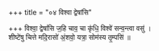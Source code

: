 +++
title = "०४ विश्वा द्वेषांसि"

+++
विश्वा॒ द्वेषां॑सि ज॒हि चाव॒ चा कृ॑धि॒ विश्वे॑ सन्व॒न्त्वा वसु॑ ।  
शीष्टे॑षु चित्ते मदि॒रासो॑ अं॒शवो॒ यत्रा॒ सोम॑स्य तृ॒म्पसि॑ ॥